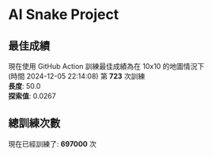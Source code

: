 
# AI Snake Project

## **最佳成績**















現在使用 GitHub Action 訓練最佳成績為在 10x10 的地圖情況下  
(時間 2024-12-05 22:14:08) 第 **723** 次訓練  
**長度**: 50.0  
**探索值**: 0.0267































## 總訓練次數
現在已經訓練了: **697000** 次
